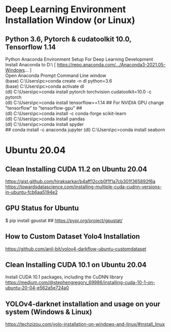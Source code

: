 # Deep Learning Environment Installation Window (or Linux)
## Python 3.6, Pytorch & cudatoolkit 10.0, Tensorflow 1.14  
Python Anaconda Environment Setup For Deep Learning Development <br/>
Install Anaconda to D:\ [ https://repo.anaconda.com/.../Anaconda3-2021.05-Windows... ] <br/>
Open Anaconda Prompt Command Line window <br/>
(base) C:\Users\pc>conda create -n dl python=3.6 <br/>
(base) C:\Users\pc>conda activate dl <br/>
(dl) C:\Users\pc>conda install pytorch torchvision cudatoolkit=10.0 -c pytorch <br/>
(dl) C:\Users\pc>conda install tensorflow==1.14 ## For NVIDIA GPU change "tensorflow" to "tensorflow-gpu" ## <br/>
(dl) C:\Users\pc>conda install -c conda-forge scikit-learn <br/>
(dl) C:\Users\pc>conda install pandas <br/>
(dl) C:\Users\pc>conda install spyder <br/> ## conda install -c anaconda jupyter
(dl) C:\Users\pc>conda install seaborn <br/>
# Ubuntu 20.04
## Clean Installing CUDA 11.2 on Ubuntu 20.04
https://gist.github.com/hiraksarkar/b4aff12ccb0f1f1a7cb301f365892f6a <br/>
https://towardsdatascience.com/installing-multiple-cuda-cudnn-versions-in-ubuntu-fcb6aa5194e2
## GPU Status for Ubuntu
$ pip install gpustat   ## https://pypi.org/project/gpustat/
## How to Custom Dataset Yolo4 Installation
https://github.com/anil-bit/yolov4-darkflow-ubuntu-customdataset
## Clean Installing CUDA 10.1 on Ubuntu 20.04 
Install CUDA 10.1 packages, including the CuDNN library <br/>
https://medium.com/@stephengregory_69986/installing-cuda-10-1-on-ubuntu-20-04-e562a5e724a0
## YOLOv4-darknet installation and usage on your system (Windows & Linux)
https://techzizou.com/yolo-installation-on-windows-and-linux/#install_linux
